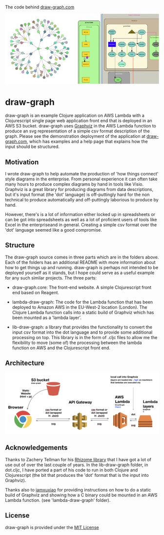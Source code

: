 The code behind [draw-graph.com](https://draw-graph.com)
<br/>

![](0bc66b4b.png)


# draw-graph

draw-graph is an example Clojure application on AWS Lambda with a Clojurescript single page web application front end that is deployed in an AWS S3 bucket.
draw-graph uses [Graphviz](https://www.graphviz.org/) in the AWS Lambda function to produce an svg representation of a simple csv format description of the graph.
Please see the demonstration deployment of the application at [draw-graph.com](https://draw-graph.com), which has examples and a help page that explains how the input should be structured.

## Motivation

I wrote draw-graph to help automate the production of 'how things connect' style diagrams in the enterprise. From personal experience it can often take many hours to produce complex diagrams by hand in tools like Visio. Graphviz is a great library for producing diagrams from data descriptions, but it's input format (the 'dot' language) is off-puttingly hard for the non technical to produce automatically and off-puttingly laborious to produce by hand.

However, there's is a lot of information either locked up in spreadsheets or can be got into spreadsheets as well as a lot of proficient users of tools like Excel in the enterpriseand in general. Creating a simple csv format over the 'dot' language seemed like a good compromise.


## Structure

The draw-graph source comes in three parts which are in the folders above. Each of the folders has an additional README with more information about how to get things up and running.
draw-graph is perhaps not intended to be deployed yourself as it stands, but I hope could serve as a useful example for any such similar projects.
The three parts:

- draw-graph.core: The front-end website. A simple Clojurescript front end based on Reagent.

- lambda-draw-graph: The code for the Lambda function that has been deployed to Amazon AWS in the EU-West-2 location (London). The Clojure Lambda function calls into a static build of Graphviz which has been mounted as a 'lambda layer'. 

- lib-draw-graph: a library that provides the functionality to convert the input csv format into the dot language and to provide some additional processing on top. This library is in the form of .cljc files to allow me the flexibility to move (some of) the processing between the lambda function on AWS and the Clojurescript front end. 


## Architecture

![](arch-draw-graph.png)

## Acknowledgements

Thanks to Zachery Tellman for his [Rhizome library](https://github.com/ztellman/rhizome) that I have got a lot of use out of over the last couple of years. In the lib-draw-graph folder, in dot.cljc, I have ported a part of his code to run in both Clojure and Clojurescript (the bit that produces the 'dot' format that is the input into Graphviz).

Thanks also to [iamxuxiao](https://github.com/iamxuxiao/mwgraphviz) for providing instructions on how to do a static build of Graphviz and showing how a C binary could be mounted in an AWS Lambda function. (see 'lambda-draw-graph' folder).


## License

draw-graph is provided under the [MIT License](https://opensource.org/licenses/MIT)
